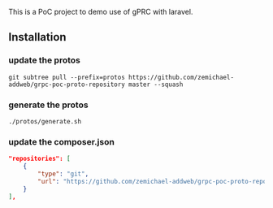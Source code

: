 This is a PoC project to demo use of gPRC with laravel.

## Installation

### update the protos
`git subtree pull --prefix=protos https://github.com/zemichael-addweb/grpc-poc-proto-repository master --squash`

### generate the protos
`./protos/generate.sh`

### update the composer.json

```json
"repositories": [
    {
        "type": "git",
        "url": "https://github.com/zemichael-addweb/grpc-poc-proto-repository"
    }
],